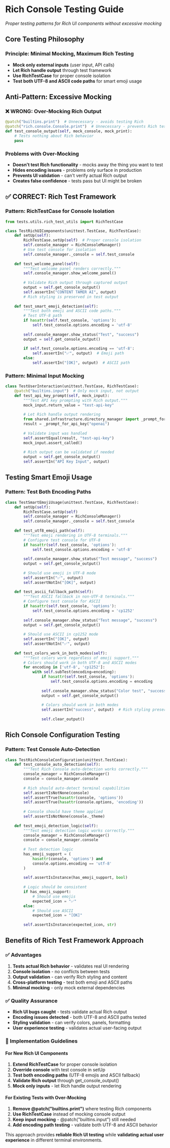 # Rich Console Testing Guide
*Proper testing patterns for Rich UI components without excessive mocking*

## Core Testing Philosophy

### **Principle: Minimal Mocking, Maximum Rich Testing**
- **Mock only external inputs** (user input, API calls)
- **Let Rich handle output** through test framework
- **Use RichTestCase** for proper console isolation
- **Test both UTF-8 and ASCII code paths** for smart emoji usage

## **Anti-Pattern: Excessive Mocking**

### **❌ WRONG: Over-Mocking Rich Output**
```python
@patch("builtins.print")  # Unnecessary - avoids testing Rich
@patch("rich.console.Console.print")  # Unnecessary - prevents Rich testing
def test_console_output(self, mock_console, mock_print):
    # Tests nothing about Rich behavior
    pass
```

### **Problems with Over-Mocking**
- **Doesn't test Rich functionality** - mocks away the thing you want to test
- **Hides encoding issues** - problems only surface in production
- **Prevents UI validation** - can't verify actual Rich output
- **Creates false confidence** - tests pass but UI might be broken

## **✅ CORRECT: Rich Test Framework**

### **Pattern: RichTestCase for Console Isolation**
```python
from tests.utils.rich_test_utils import RichTestCase

class TestRichUIComponents(unittest.TestCase, RichTestCase):
    def setUp(self):
        RichTestCase.setUp(self)  # Proper console isolation
        self.console_manager = RichConsoleManager()
        # Use test console for isolation
        self.console_manager._console = self.test_console
    
    def test_welcome_panel(self):
        """Test welcome panel renders correctly."""
        self.console_manager.show_welcome_panel()
        
        # Validate Rich output through captured output
        output = self.get_console_output()
        self.assertIn("CONTENT TAMER AI", output)
        # Rich styling is preserved in test output
    
    def test_smart_emoji_detection(self):
        """Test both emoji and ASCII code paths."""
        # Test UTF-8 path
        if hasattr(self.test_console, 'options'):
            self.test_console.options.encoding = 'utf-8'
        
        self.console_manager.show_status("Test", "success")
        output = self.get_console_output()
        
        if self.test_console.options.encoding == 'utf-8':
            self.assertIn("✅", output)  # Emoji path
        else:
            self.assertIn("[OK]", output)  # ASCII path
```

### **Pattern: Minimal Input Mocking**
```python
class TestUserInteraction(unittest.TestCase, RichTestCase):
    @patch("builtins.input")  # Only mock input, not output
    def test_api_key_prompt(self, mock_input):
        """Test API key prompting with Rich output."""
        mock_input.return_value = "test-api-key"
        
        # Let Rich handle output rendering
        from shared.infrastructure.directory_manager import _prompt_for_api_key
        result = _prompt_for_api_key("openai")
        
        # Validate input was handled
        self.assertEqual(result, "test-api-key")
        mock_input.assert_called()
        
        # Rich output can be validated if needed
        output = self.get_console_output()
        self.assertIn("API Key Input", output)
```

## **Testing Smart Emoji Usage**

### **Pattern: Test Both Encoding Paths**
```python
class TestSmartEmojiUsage(unittest.TestCase, RichTestCase):
    def setUp(self):
        RichTestCase.setUp(self)
        self.console_manager = RichConsoleManager()
        self.console_manager._console = self.test_console
    
    def test_utf8_emoji_path(self):
        """Test emoji rendering in UTF-8 terminals."""
        # Configure test console for UTF-8
        if hasattr(self.test_console, 'options'):
            self.test_console.options.encoding = 'utf-8'
        
        self.console_manager.show_status("Test message", "success")
        output = self.get_console_output()
        
        # Should use emoji in UTF-8 mode
        self.assertIn("✅", output)
        self.assertNotIn("[OK]", output)
    
    def test_ascii_fallback_path(self):
        """Test ASCII fallback in non-UTF-8 terminals."""
        # Configure test console for ASCII
        if hasattr(self.test_console, 'options'):
            self.test_console.options.encoding = 'cp1252'
        
        self.console_manager.show_status("Test message", "success")
        output = self.get_console_output()
        
        # Should use ASCII in cp1252 mode
        self.assertIn("[OK]", output)
        self.assertNotIn("✅", output)
    
    def test_colors_work_in_both_modes(self):
        """Test colors work regardless of emoji support."""
        # Colors should work in both UTF-8 and ASCII modes
        for encoding in ['utf-8', 'cp1252']:
            with self.subTest(encoding=encoding):
                if hasattr(self.test_console, 'options'):
                    self.test_console.options.encoding = encoding
                
                self.console_manager.show_status("Color test", "success")
                output = self.get_console_output()
                
                # Colors should work in both modes
                self.assertIn("success", output)  # Rich styling preserved
                
                self.clear_output()
```

## **Rich Console Configuration Testing**

### **Pattern: Test Console Auto-Detection**
```python
class TestRichConsoleConfiguration(unittest.TestCase):
    def test_console_auto_detection(self):
        """Test Rich Console auto-detection works correctly."""
        console_manager = RichConsoleManager()
        console = console_manager.console
        
        # Rich should auto-detect terminal capabilities
        self.assertIsNotNone(console)
        self.assertTrue(hasattr(console, 'options'))
        self.assertTrue(hasattr(console.options, 'encoding'))
        
        # Console should have theme applied
        self.assertIsNotNone(console._theme)
    
    def test_emoji_detection_logic(self):
        """Test emoji detection logic works correctly."""
        console_manager = RichConsoleManager()
        console = console_manager.console
        
        # Test detection logic
        has_emoji_support = (
            hasattr(console, 'options') and 
            console.options.encoding == 'utf-8'
        )
        
        self.assertIsInstance(has_emoji_support, bool)
        
        # Logic should be consistent
        if has_emoji_support:
            # Should use emojis
            expected_icon = "✅"
        else:
            # Should use ASCII
            expected_icon = "[OK]"
        
        self.assertIsInstance(expected_icon, str)
```

## **Benefits of Rich Test Framework Approach**

### **✅ Advantages**
1. **Tests actual Rich behavior** - validates real UI rendering
2. **Console isolation** - no conflicts between tests
3. **Output validation** - can verify Rich styling and content
4. **Cross-platform testing** - test both emoji and ASCII paths
5. **Minimal mocking** - only mock external dependencies

### **✅ Quality Assurance**
- **Rich UI bugs caught** - tests validate actual Rich output
- **Encoding issues detected** - both UTF-8 and ASCII paths tested
- **Styling validation** - can verify colors, panels, formatting
- **User experience testing** - validates actual user-facing output

### **🔧 Implementation Guidelines**

#### **For New Rich UI Components**
1. **Extend RichTestCase** for proper console isolation
2. **Override console** with test console in setUp
3. **Test both encoding paths** (UTF-8 emojis and ASCII fallback)
4. **Validate Rich output** through get_console_output()
5. **Mock only inputs** - let Rich handle output rendering

#### **For Existing Tests with Over-Mocking**
1. **Remove @patch("builtins.print")** where testing Rich components
2. **Use RichTestCase** instead of mocking console output
3. **Keep input mocking** - @patch("builtins.input") still needed
4. **Add encoding path testing** - validate both UTF-8 and ASCII behavior

This approach provides **reliable Rich UI testing** while **validating actual user experience** in different terminal environments.